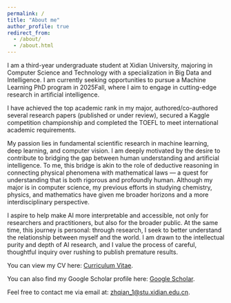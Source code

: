 ```yaml
---
permalink: /
title: "About me"
author_profile: true
redirect_from: 
  - /about/
  - /about.html
---
```


I am a third-year undergraduate student at Xidian University, majoring in Computer Science and Technology with a specialization in Big Data and Intelligence. I am currently seeking opportunities to pursue a Machine Learning PhD program in 2025Fall, where I aim to engage in cutting-edge research in artificial intelligence. 

I have achieved the top academic rank in my major, authored/co-authored several research papers (published or under review), secured a Kaggle competition championship and completed the TOEFL to meet international academic requirements.  

My passion lies in fundamental scientific research in machine learning, deep learning, and computer vision. I am deeply motivated by the desire to contribute to bridging the gap between human understanding and artificial intelligence. To me, this bridge is akin to the role of deductive reasoning in connecting physical phenomena with mathematical laws — a quest for understanding that is both rigorous and profoundly human. Although my major is in computer science, my previous efforts in studying chemistry, physics, and mathematics have given me broader horizons and a more interdisciplinary perspective.

I aspire to help make AI more interpretable and accessible, not only for researchers and practitioners, but also for the broader public. At the same time, this journey is personal: through research, I seek to better understand the relationship between myself and the world. I am drawn to the intellectual purity and depth of AI research, and I value the process of careful, thoughtful inquiry over rushing to publish premature results.

You can view my CV here: [Curriculum Vitae](../assets/ZhihaoQian_CV.pdf).  <br>
<!--You can read more of my personal statement here: [Personal Statement](../assets/Personal_Statement.pdf).<br> -->
You can also find my Google Scholar profile here: [Google Scholar](https://scholar.google.com/citations?user=o83AL3sAAAAJ&amp;hl=en).  <br>

Feel free to contact me via email at: zhqian_1@stu.xidian.edu.cn.
